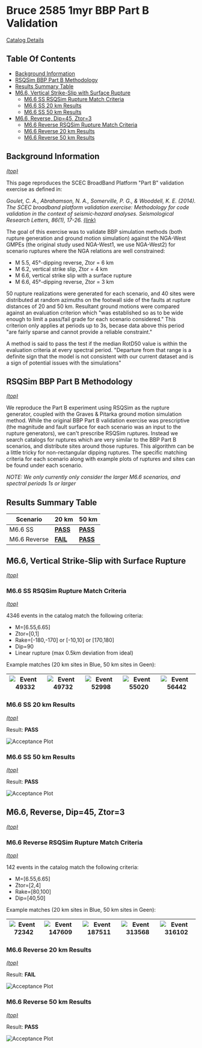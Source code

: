 # Bruce 2585 1myr BBP Part B Validation

[Catalog Details](../#bruce-2585-1myr)

## Table Of Contents
* [Background Information](#background-information)
* [RSQSim BBP Part B Methodology](#rsqsim-bbp-part-b-methodology)
* [Results Summary Table](#results-summary-table)
* [M6.6, Vertical Strike-Slip with Surface Rupture](#m66-vertical-strike-slip-with-surface-rupture)
  * [M6.6 SS RSQSim Rupture Match Criteria](#m66-ss-rsqsim-rupture-match-criteria)
  * [M6.6 SS 20 km Results](#m66-ss-20-km-results)
  * [M6.6 SS 50 km Results](#m66-ss-50-km-results)
* [M6.6, Reverse, Dip=45, Ztor=3](#m66-reverse-dip45-ztor3)
  * [M6.6 Reverse RSQSim Rupture Match Criteria](#m66-reverse-rsqsim-rupture-match-criteria)
  * [M6.6 Reverse 20 km Results](#m66-reverse-20-km-results)
  * [M6.6 Reverse 50 km Results](#m66-reverse-50-km-results)
## Background Information
*[(top)](#table-of-contents)*


This page reproduces the SCEC BroadBand Platform "Part B" validation exercise as defined in:

*Goulet, C. A., Abrahamson, N. A., Somerville, P. G., & Wooddell, K. E. (2014). The SCEC broadband platform validation exercise: Methodology for code validation in the context of seismic‐hazard analyses. Seismological Research Letters, 86(1), 17-26.* [(link)](https://pubs.geoscienceworld.org/ssa/srl/article/86/1/17/315438/the-scec-broadband-platform-validation-exercise)

The goal of this exercise was to validate BBP simulation methods (both rupture generation and ground motion simulation) against the NGA-West GMPEs (the original study used NGA-West1, we use NGA-West2) for scenario ruptures where the NGA relations are well constrained:

* M 5.5, 45°-dipping reverse, Ztor = 6 km
* M 6.2, vertical strike slip, Ztor = 4 km
* M 6.6, vertical strike slip with a surface rupture
* M 6.6, 45°-dipping reverse, Ztor = 3 km

50 rupture realizations were generated for each scenario, and 40 sites were distributed at random azimuths on the footwall side of the faults at rupture distances of 20 and 50 km. Resultant ground motions were compared against an evaluation criterion which "was established so as to be wide enough to limit a pass/fail grade for each scenario considered." This criterion only applies at periods up to 3s, becase data above this period "are fairly sparse and cannot provide a reliable constraint."

A method is said to pass the test if the median RotD50 value is within the evaluation criteria at every spectral period. "Departure from that range is a definite sign that the model is not consistent with our current dataset and is a sign of potential issues with the simulations"

## RSQSim BBP Part B Methodology
*[(top)](#table-of-contents)*

We reproduce the Part B experiment using RSQSim as the rupture generator, coupled with the Graves & Pitarka ground motion simulation method. While the original BBP Part B validation exercise was prescriptive (the magnitude and fault surface for each scenario was an input to the rupture generators), we can't prescribe RSQSim ruptures. Instead we search catalogs for ruptures which are very similar to the BBP Part B scenarios, and distribute sites around those ruptures. This algorithm can be a little tricky for non-rectangular dipping ruptures. The specific matching criteria for each scenario along with example plots of ruptures and sites can be found under each scenario.

*NOTE: We only currently only consider the larger M6.6 scenarios, and spectral periods 1s or larger*

## Results Summary Table

| Scenario | 20 km | 50 km |
|-----|-----|-----|
| M6.6 SS | **[PASS](#m66-ss-20-km-results)** | **[PASS](#m66-ss-50-km-results)** |
| M6.6 Reverse | **[FAIL](#m66-reverse-20-km-results)** | **[PASS](#m66-reverse-50-km-results)** |

## M6.6, Vertical Strike-Slip with Surface Rupture
*[(top)](#table-of-contents)*

### M6.6 SS RSQSim Rupture Match Criteria
*[(top)](#table-of-contents)*

4346 events in the catalog match the following criteria:

* M=[6.55,6.65]
* Ztor=[0,1]
* Rake=[-180,-170] or [-10,10] or [170,180]
* Dip=90
* Linear rupture (max 0.5km deviation from ideal)

Example matches (20 km sites in Blue, 50 km sites in Geen):

| ![Event 49332](resources/m6p6_vert_ss_surface_match_0_event_49332.png) | ![Event 49732](resources/m6p6_vert_ss_surface_match_1_event_49732.png) | ![Event 52998](resources/m6p6_vert_ss_surface_match_2_event_52998.png) | ![Event 55020](resources/m6p6_vert_ss_surface_match_3_event_55020.png) | ![Event 56442](resources/m6p6_vert_ss_surface_match_4_event_56442.png) |
|-----|-----|-----|-----|-----|
### M6.6 SS 20 km Results
*[(top)](#table-of-contents)*

Result: **PASS**

![Acceptance Plot](resources/m6p6_vert_ss_surface_20km.png)

### M6.6 SS 50 km Results
*[(top)](#table-of-contents)*

Result: **PASS**

![Acceptance Plot](resources/m6p6_vert_ss_surface_50km.png)

## M6.6, Reverse, Dip=45, Ztor=3
*[(top)](#table-of-contents)*

### M6.6 Reverse RSQSim Rupture Match Criteria
*[(top)](#table-of-contents)*

142 events in the catalog match the following criteria:

* M=[6.55,6.65]
* Ztor=[2,4]
* Rake=[80,100]
* Dip=[40,50]

Example matches (20 km sites in Blue, 50 km sites in Geen):

| ![Event 72342](resources/m6p6_reverse_match_0_event_72342.png) | ![Event 147609](resources/m6p6_reverse_match_1_event_147609.png) | ![Event 187511](resources/m6p6_reverse_match_2_event_187511.png) | ![Event 313568](resources/m6p6_reverse_match_3_event_313568.png) | ![Event 316102](resources/m6p6_reverse_match_4_event_316102.png) |
|-----|-----|-----|-----|-----|
### M6.6 Reverse 20 km Results
*[(top)](#table-of-contents)*

Result: **FAIL**

![Acceptance Plot](resources/m6p6_reverse_20km.png)

### M6.6 Reverse 50 km Results
*[(top)](#table-of-contents)*

Result: **PASS**

![Acceptance Plot](resources/m6p6_reverse_50km.png)

